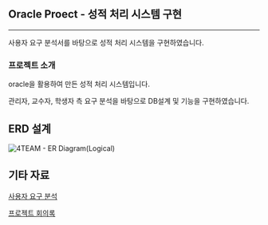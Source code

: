 ## Oracle Proect - 성적 처리 시스템 구현
---
사용자 요구 분석서를 바탕으로 성적 처리 시스템을 구현하였습니다.

### 프로젝트 소개
oracle을 활용하여 만든 성적 처리 시스템입니다.

관리자, 교수자, 학생자 측 요구 분석을 바탕으로 DB설계 및 기능을 구현하였습니다.

## ERD 설계
![4TEAM - ER Diagram(Logical)](https://github.com/sanghwa94/oracle-project/assets/168788492/1f0c6a3f-422d-478e-b6b9-3fb9c1667570)




## 기타 자료

[사용자 요구 분석](https://github.com/sanghwa94/oracle-project/blob/main/%E2%96%92%20%ED%94%84%EB%A1%9C%EC%A0%9D%ED%8A%B8%EC%9A%94%EA%B5%AC%EB%B6%84%EC%84%9D-%EC%84%B1%EC%A0%81%EC%B2%98%EB%A6%AC%EC%8B%9C%EC%8A%A4%ED%85%9C(v1.55).pdf)


[프로젝트 회의록](https://github.com/sanghwa94/oracle-project/blob/main/%5BOracle%5D%204TEAM_%ED%9A%8C%EC%9D%98%EB%A1%9D.docx)
